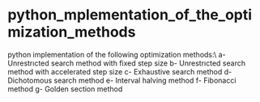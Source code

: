# python_mplementation_of_the_optimization_methods
python implementation of the following optimization methods:\\
a- Unrestrıcted search method with fixed step size 
b- Unrestrıcted search method with accelerated step size 
c- Exhaustive search method
d- Dichotomous search method
e- Interval halving method
f- Fibonacci method
g- Golden section method

